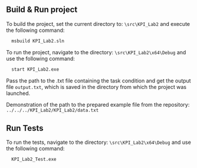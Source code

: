 ## Build & Run project

To build the project, set the current directory to: `\src\KPI_Lab2` and execute the following command:

```bash
  msbuild KPI_Lab2.sln
```
To run the project, navigate to the directory: `\src\KPI_Lab2\x64\Debug`
and use the following command:
```bash
  start KPI_Lab2.exe
```
Pass the path to the .txt file containing the task condition and get the output file `output.txt`, which is saved in the directory from which the project was launched.

Demonstration of the path to the prepared example file from the repository: `../../../KPI_Lab2/KPI_Lab2/data.txt` 

## Run Tests
To run the tests, navigate to the directory: `\src\KPI_Lab2\x64\Debug`
and use the following command:
```bash
  KPI_Lab2_Test.exe
```
